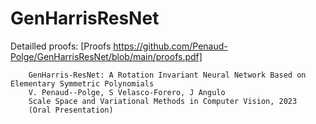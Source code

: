# GenHarrisResNet

Detailled proofs: [Proofs https://github.com/Penaud-Polge/GenHarrisResNet/blob/main/proofs.pdf]

        
        
        GenHarris-ResNet: A Rotation Invariant Neural Network Based on Elementary Symmetric Polynomials
        V. Penaud--Polge, S Velasco-Forero, J Angulo
        Scale Space and Variational Methods in Computer Vision, 2023
        (Oral Presentation)



